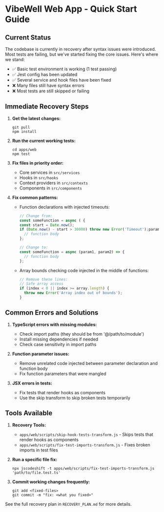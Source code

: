 # VibeWell Web App - Quick Start Guide

## Current Status

The codebase is currently in recovery after syntax issues were introduced. Most tests are failing, but we've started fixing the core issues. Here's where we stand:

- ✅ Basic test environment is working (1 test passing)
- ✅ Jest config has been updated
- ✅ Several service and hook files have been fixed
- ❌ Many files still have syntax errors
- ❌ Most tests are still skipped or failing

## Immediate Recovery Steps

1. **Get the latest changes:**
   ```
   git pull
   npm install
   ```

2. **Run the current working tests:**
   ```
   cd apps/web
   npm test
   ```

3. **Fix files in priority order:**
   - Core services in `src/services`
   - Hooks in `src/hooks`
   - Context providers in `src/contexts`
   - Components in `src/components`

4. **Fix common patterns:**
   - Function declarations with injected timeouts:
     ```typescript
     // Change from:
     const someFunction = async ( {
     const start = Date.now();
     if (Date.now() - start > 30000) throw new Error('Timeout');param1, param2) => {
       // function body
     };
     
     // Change to:
     const someFunction = async (param1, param2) => {
       // function body
     };
     ```
   
   - Array bounds checking code injected in the middle of functions:
     ```typescript
     // Remove these lines:
     // Safe array access
     if (index < 0 || index >= array.length) {
       throw new Error('Array index out of bounds');
     }
     ```

## Common Errors and Solutions

1. **TypeScript errors with missing modules:**
   - Check import paths (they should be from '@/path/to/module')
   - Install missing dependencies if needed
   - Check case sensitivity in import paths

2. **Function parameter issues:**
   - Remove unrelated code injected between parameter declaration and function body
   - Fix function parameters that were mangled

3. **JSX errors in tests:**
   - Fix tests that render hooks as components
   - Use the skip transform to skip broken tests temporarily

## Tools Available

1. **Recovery Tools:**
   - `apps/web/scripts/skip-hook-tests-transform.js` - Skips tests that render hooks as components
   - `apps/web/scripts/fix-test-imports-transform.js` - Fixes broken imports in test files

2. **Run a specific file fix:**
   ```
   npx jscodeshift -t apps/web/scripts/fix-test-imports-transform.js 'path/to/file.test.ts'
   ```

3. **Commit working changes frequently:**
   ```
   git add <fixed-files>
   git commit -m "fix: <what you fixed>"
   ```

See the full recovery plan in `RECOVERY_PLAN.md` for more details. 